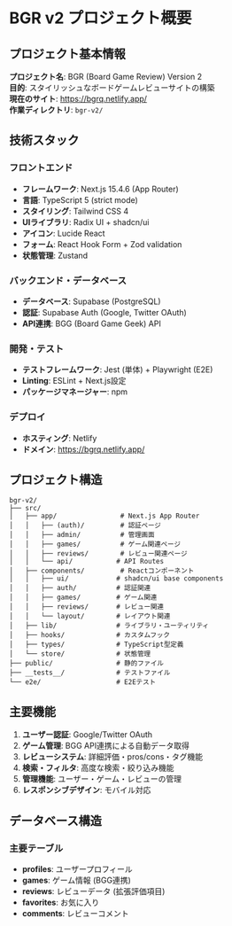 # BGR v2 プロジェクト概要

## プロジェクト基本情報

**プロジェクト名**: BGR (Board Game Review) Version 2  
**目的**: スタイリッシュなボードゲームレビューサイトの構築  
**現在のサイト**: https://bgrq.netlify.app/  
**作業ディレクトリ**: `bgr-v2/`

## 技術スタック

### フロントエンド
- **フレームワーク**: Next.js 15.4.6 (App Router)
- **言語**: TypeScript 5 (strict mode)
- **スタイリング**: Tailwind CSS 4
- **UIライブラリ**: Radix UI + shadcn/ui
- **アイコン**: Lucide React
- **フォーム**: React Hook Form + Zod validation
- **状態管理**: Zustand

### バックエンド・データベース
- **データベース**: Supabase (PostgreSQL)
- **認証**: Supabase Auth (Google, Twitter OAuth)
- **API連携**: BGG (Board Game Geek) API

### 開発・テスト
- **テストフレームワーク**: Jest (単体) + Playwright (E2E)
- **Linting**: ESLint + Next.js設定
- **パッケージマネージャー**: npm

### デプロイ
- **ホスティング**: Netlify
- **ドメイン**: https://bgrq.netlify.app/

## プロジェクト構造

```
bgr-v2/
├── src/
│   ├── app/                # Next.js App Router
│   │   ├── (auth)/         # 認証ページ
│   │   ├── admin/          # 管理画面
│   │   ├── games/          # ゲーム関連ページ
│   │   ├── reviews/        # レビュー関連ページ
│   │   └── api/           # API Routes
│   ├── components/         # Reactコンポーネント
│   │   ├── ui/            # shadcn/ui base components
│   │   ├── auth/          # 認証関連
│   │   ├── games/         # ゲーム関連
│   │   ├── reviews/       # レビュー関連
│   │   └── layout/        # レイアウト関連
│   ├── lib/               # ライブラリ・ユーティリティ
│   ├── hooks/             # カスタムフック
│   ├── types/             # TypeScript型定義
│   └── store/             # 状態管理
├── public/                # 静的ファイル
├── __tests__/             # テストファイル
└── e2e/                   # E2Eテスト
```

## 主要機能

1. **ユーザー認証**: Google/Twitter OAuth
2. **ゲーム管理**: BGG API連携による自動データ取得
3. **レビューシステム**: 詳細評価・pros/cons・タグ機能
4. **検索・フィルタ**: 高度な検索・絞り込み機能
5. **管理機能**: ユーザー・ゲーム・レビューの管理
6. **レスポンシブデザイン**: モバイル対応

## データベース構造

### 主要テーブル
- **profiles**: ユーザープロフィール
- **games**: ゲーム情報 (BGG連携)
- **reviews**: レビューデータ (拡張評価項目)
- **favorites**: お気に入り
- **comments**: レビューコメント
